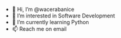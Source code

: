 - 👋 Hi, I’m @wacerabanice
- 👀 I’m interested in Software Development 
- 🌱 I’m currently learning Python 
- 📫 Reach me on email

<!---
wacerabanice/wacerabanice is a ✨ special ✨ repository because its `README.md` (this file) appears on your GitHub profile.
You can click the Preview link to take a look at your changes.
--->
